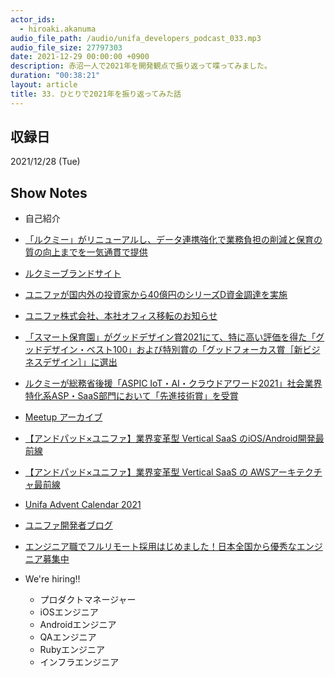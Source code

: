 ```yaml
---
actor_ids:
  - hiroaki.akanuma
audio_file_path: /audio/unifa_developers_podcast_033.mp3
audio_file_size: 27797303
date: 2021-12-29 00:00:00 +0900
description: 赤沼一人で2021年を開発観点で振り返って喋ってみました。
duration: "00:38:21"
layout: article
title: 33. ひとりで2021年を振り返ってみた話
---
```


## 収録日

2021/12/28 (Tue)

## Show Notes

- 自己紹介
- [「ルクミー」がリニューアルし、データ連携強化で業務負担の削減と保育の質の向上までを一気通貫で提供](https://unifa-e.com/news/release/entry-345.html)
- [ルクミーブランドサイト](https://lookmee.jp/)
- [ユニファが国内外の投資家から40億円のシリーズD資金調達を実施](https://unifa-e.com/news/release/entry-330.html)
- [ユニファ株式会社、本社オフィス移転のお知らせ](https://unifa-e.com/news/event/entry-328.html)
- [「スマート保育園」がグッドデザイン賞2021にて、特に高い評価を得た「グッドデザイン・ベスト100」および特別賞の「グッドフォーカス賞［新ビジネスデザイン］」に選出](https://unifa-e.com/news/award/entry-356.html)
- [ルクミーが総務省後援「ASPIC IoT・AI・クラウドアワード2021」社会業界特化系ASP・SaaS部門において「先進技術賞」を受賞](https://unifa-e.com/news/award/entry-366.html)
- [Meetup アーカイブ](https://www.youtube.com/playlist?list=PLrTj1yDd9jyxmKc7ih3Q7tR2L_9DVGOvO)
- [【アンドパッド×ユニファ】業界変革型 Vertical SaaS のiOS/Android開発最前線](https://www.youtube.com/watch?v=fr3eW1iEHaA)
- [【アンドパッド×ユニファ】業界変革型 Vertical SaaS の AWSアーキテクチャ最前線](https://www.youtube.com/watch?v=Ww_rBFTnd5E)
- [Unifa Advent Calendar 2021](https://adventar.org/calendars/6854)
- [ユニファ開発者ブログ](https://tech.unifa-e.com/)
- [エンジニア職でフルリモート採用はじめました！日本全国から優秀なエンジニア募集中](https://www.wantedly.com/companies/unifa-e/post_articles/348640)

- We're hiring!!
  - プロダクトマネージャー
  - iOSエンジニア
  - Androidエンジニア
  - QAエンジニア
  - Rubyエンジニア
  - インフラエンジニア 
